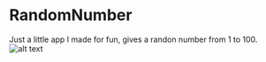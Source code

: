 # RandomNumber
Just a little app I made for fun, gives a randon number from 1 to 100.
![alt text](https://i.imgur.com/oqos94h.png)

